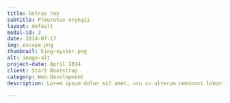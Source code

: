 ```yaml
---
title: Ostras rey
subtitle: Pleurotus eryngii
layout: default
modal-id: 2
date: 2014-07-17
img: escape.png
thumbnail: king-oyster.png
alt: image-alt
project-date: April 2014
client: Start Bootstrap
category: Web Development
description: Lorem ipsum dolor sit amet, usu cu alterum nominavi lobortis. At duo novum diceret. Tantas apeirian vix et, usu sanctus postulant inciderint ut, populo diceret necessitatibus in vim. Cu eum dicam feugiat noluisse.

---
```

